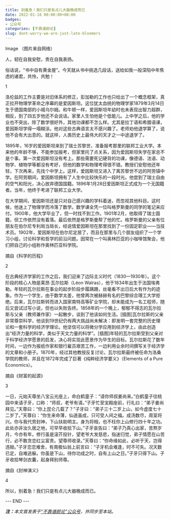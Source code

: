 ```yaml
---
title: 别着急！我们只是有点儿大器晚成而已
date: 2022-01-18 00:00:00+08:00
badges:
- 公众号
categories: [不靠谱颜论]
slug: dont-worry-we-are-just-late-bloomers
---
```


Image
（图片来自网络）

人，韧在自我安慰，贵在自我表扬。

俗话说，“书中自有黄金屋”。今天就从书中挑选几段话，送给如我一般深陷中年焦虑的诸君，共怜，共勉！

1

洛伦兹的工作主要是对旧体系的修正，彭加勒的工作也只给出了一个概念框架，真正拉开物理学革命之序幕的是爱因斯坦。这位犹太血统的物理学家1879年3月14日生于德国南部的小城乌尔姆。和牛顿一样，爱因斯坦年幼时也未表现出智力超群，相反，到了四五岁他还不会说话。家里人生怕他是个低能儿。上中学之后，他的学业也不突出，除了数学很好外，其他功课都不怎么样。尤其是拉丁语和希腊语课，爱因斯坦学得一塌糊涂。他对这些古典语言太不感兴趣了。老师劝他退学算了，说他不会有大出息的。就这样，人类历史上最伟大的天才之一中途退学了。



1895年，16岁的爱因斯坦来到了瑞士苏黎世，准备报考那里的联邦工业大学。本来他的年龄不够，不能参加报考，但家里托了点关系，因为爱因斯坦失学在家总不是个事。第一次爱因斯坦没有考上。那些需要死记硬背的功课，像德语、法语、动物学、植物学等都没有考好，但他的数学和物理考得很不错。教授们安慰他还年轻，下次再来，先找个中学上。这样，爱因斯坦又进入了离苏黎世不远的阿劳镇中学。在阿劳期间，爱因斯坦拥有了人生中比较快乐的一段时光。他尝到了瑞士自由的空气和阳光，决心放弃德国国籍。1896年1月28日爱因斯坦正式成为一个无国籍者。当年，他终于考进了联邦工业大学。



在大学期间，爱因斯坦还是只对自己感兴趣的学科着迷，而忽视其他科目。这时候，他迷上了物理学而冷落了数学。数学课全凭一位叫格罗斯曼的同学的笔记来应付。1900年，他大学毕业了，但一时找不到工作。1901年2月，他取得了瑞士国籍，但工作依然没有着落。最后依然是格罗斯曼帮了他的忙。格罗斯曼的父亲有位朋友在伯尔尼专利局当局长，经说情爱因斯坦在那里找到了一份固定职业——当技术员。1902年，爱因斯坦在伯尔尼定居了，而且在那里与几个朋友组织了一个学习小组，讨论科学和哲学的前沿问题。因常在一个叫奥林匹亚的小咖啡馆聚会，他们把自己的小组称作奥林匹亚科学院。



摘自《科学的历程》

2

在古典经济学家的工作之后，我们迎来了边际主义时代（1830—1930年）。这个阶段的核心人物是莱昂·瓦尔拉斯（Léon Walras），他于1834年出生于法国埃弗勒。年轻的瓦尔拉斯在事业的起步阶段步履蹒跚，丝毫看不出日后大有作为的迹象。作为一个学生，由于数学太差，他曾两次被赫赫有名的巴黎综合理工大学拒绝。后来，瓦尔拉斯转而进入国家南特高等矿业学院，却未能成为一名工程师，随后又尝试过写小说，但也以失败告终。1858年的一个晚上，郁郁不得志的瓦尔拉斯与父亲（教师兼作家）一起散步，谈到了他该如何生活。[插图]瓦尔拉斯的父亲非常尊崇科学，他谈到19世纪仍有两大挑战尚未解决：即发明一套完整的历史理论和一套科学的经济学理论。他坚信可以将微分学应用到经济学上，由此创造出“经济力量的科学，类似于天文力量的科学”。[插图]年轻的瓦尔拉斯受到父亲对于科学经济学愿景的启发，决心将实现此愿景作为毕生的目标。瓦尔拉斯花了数年时间，一边作为报纸作家和银行雇员艰苦工作，一边利用业余时间撰写关于经济学的文章和小册子。1870年，经过其他教授反复讨论，瓦尔拉斯最终被任命为洛桑学院的教师，并且在1872年完成了巨著《纯粹经济学要义》（Elements of a Pure Economics）。

摘自《财富的起源》

3

一日，元始天尊坐八宝云光座上，命白鹤童子：“请你师叔姜尚来。”白鹤童子往桃园中来请子牙，口称：“师叔，老爷有请。”子牙忙至宝殿座前，行礼曰：“弟子姜尚拜见。”天尊曰：“你上昆仑几载了？”子牙曰：“弟子三十二岁上山，如今虚度七十二岁了。”天尊曰：“你生来命薄，仙道虽成，只可受人间之福。成汤数尽，周室将兴。你与我代劳封神，下山扶助明主。身为将相，也不枉你上山修行四十年之功。此处亦非汝久居之地，可早早收拾下山。”子牙哀告曰：“弟子乃真心出家，苦熬岁月，今亦有年。修行虽是滚芥投针，望老爷大发慈悲，指迷归觉，弟子情愿在山苦行，必不敢贪恋红尘富贵。望尊师收录。”天尊曰：“你命缘如此，必听于天，岂得违拗。”子牙恋恋难舍，有南极仙翁上前言曰：“子牙机会难逢，时不可失。况天数已定，自难逃躲。你虽是下山，待你功成之时，自有上山之日。”子牙只得下山。子牙收拾琴剑衣囊，起身拜别师尊。

摘自《封神演义》

4

所以，别着急！我们只是有点儿大器晚成而已。

<div class="p-5 text-center">--- END ---</div>

<i><b>注：</b>本文首发表于[“不靠谱颜论”公众号](https://mp.weixin.qq.com/s/Svh6MfFkaD0PgDF6RvXdSw)，并同步至本站。</i>
